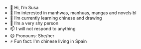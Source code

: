 - 👋 Hi, I’m Susa
- 👀 I’m interested in manhwas, manhuas, mangas and novels bl
- 🌱 I’m currently learning chinese and drawing
- 💞️ I’m a very shy person
- 📫 I will not respond to anything
- 😄 Pronouns: She/her
- ⚡ Fun fact: I'm chinese living in Spain
